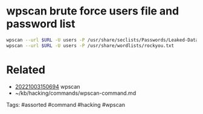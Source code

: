 # wpscan brute force users file and password list
```bash
wpscan --url $URL -U users -P /usr/share/seclists/Passwords/Leaked-Databases/rockyou-50.txt
wpscan --url $URL -U users -P /usr/share/wordlists/rockyou.txt
```

# Related
- [20221003150694](/zet/20221003150694/README.md) wpscan
- ~/kb/hacking/commands/wpscan-command.md

Tags:
    #assorted #command #hacking #wpscan
